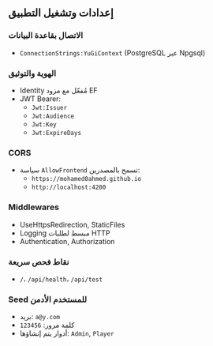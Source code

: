## إعدادات وتشغيل التطبيق

### الاتصال بقاعدة البيانات

-   `ConnectionStrings:YuGiContext` (PostgreSQL عبر Npgsql)

### الهوية والتوثيق

-   Identity مُفعّل مع مزود EF
-   JWT Bearer:
    -   `Jwt:Issuer`
    -   `Jwt:Audience`
    -   `Jwt:Key`
    -   `Jwt:ExpireDays`

### CORS

-   سياسة `AllowFrontend` تسمح بالمصدرين:
    -   `https://mohamed0ahmed.github.io`
    -   `http://localhost:4200`

### Middlewares

-   UseHttpsRedirection, StaticFiles
-   Logging مبسط لطلبات HTTP
-   Authentication, Authorization

### نقاط فحص سريعة

-   `/`، `/api/health`، `/api/test`

### Seed للمستخدم الأدمن

-   بريد: `a@y.com`
-   كلمة مرور: `123456`
-   أدوار يتم إنشاؤها: `Admin`, `Player`
